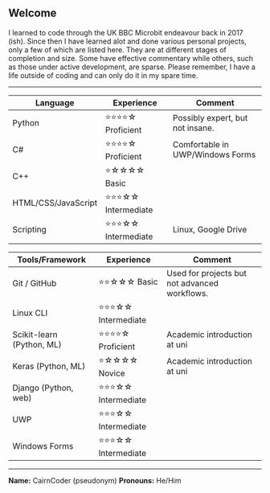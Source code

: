 ## Welcome

I learned to code through the UK BBC Microbit endeavour back in 2017 (ish). Since then I have learned alot and done various personal projects, only a few of which are listed here. They are at different stages of completion and size. Some have effective commentary while others, such as those under active development, are sparse.
Please remember, I have a life outside of coding and can only do it in my spare time.

---

| Language | Experience | Comment |
|-----------------|------------|---------|
| Python          | ⭐⭐⭐⭐☆ Proficient      | Possibly expert, but not insane. |
| C#              | ⭐⭐⭐⭐☆ Proficient      | Comfortable in UWP/Windows Forms |
| C++             | ⭐☆☆☆☆ Basic              ||
| HTML/CSS/JavaScript | ⭐⭐⭐☆☆ Intermediate ||
| Scripting       | ⭐⭐⭐☆☆ Intermediate     | Linux, Google Drive |

| Tools/Framework | Experience | Comment |
|-----------------|------------|---------|
| Git / GitHub          | ⭐⭐☆☆☆ Basic            | Used for projects but not advanced workflows. |
| Linux CLI             | ⭐⭐⭐☆☆ Intermediate    ||
| Scikit-learn (Python, ML) | ⭐⭐⭐⭐☆ Proficient | Academic introduction at uni |
| Keras (Python, ML)    | ⭐☆☆☆☆ Novice            | Academic introduction at uni |
| Django (Python, web)  | ⭐⭐⭐☆☆ Intermediate    ||
| UWP                   | ⭐⭐⭐☆☆ Intermediate    ||
| Windows Forms         | ⭐⭐⭐☆☆ Intermediate    ||



---

**Name:** CairnCoder (pseudonym)
**Pronouns:** He/Him
